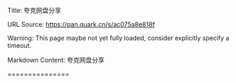 Title: 夸克网盘分享

URL Source: https://pan.quark.cn/s/ac075a8e818f

Warning: This page maybe not yet fully loaded, consider explicitly specify a timeout.

Markdown Content:
夸克网盘分享

===============
